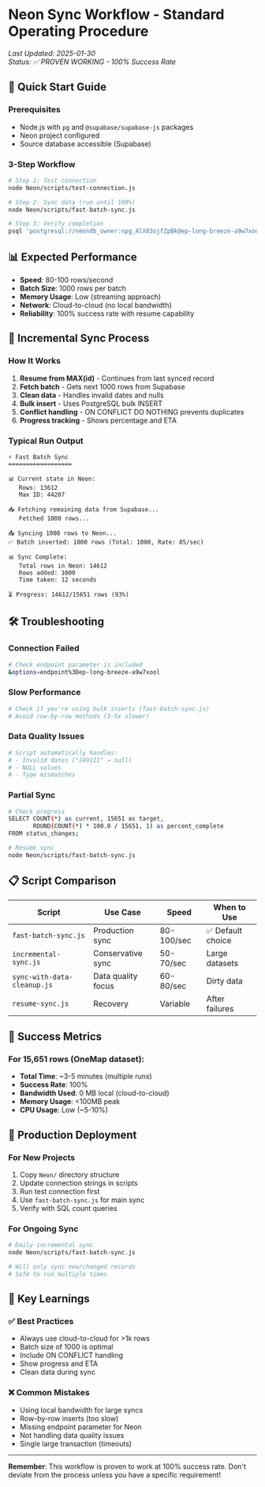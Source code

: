# Neon Sync Workflow - Standard Operating Procedure

*Last Updated: 2025-01-30*  
*Status: ✅ PROVEN WORKING - 100% Success Rate*

## 🎯 Quick Start Guide

### Prerequisites
- Node.js with `pg` and `@supabase/supabase-js` packages
- Neon project configured
- Source database accessible (Supabase)

### 3-Step Workflow

```bash
# Step 1: Test connection
node Neon/scripts/test-connection.js

# Step 2: Sync data (run until 100%)
node Neon/scripts/fast-batch-sync.js

# Step 3: Verify completion
psql 'postgresql://neondb_owner:npg_AlX83ojfZpBk@ep-long-breeze-a9w7xool-pooler.gwc.azure.neon.tech/neondb?sslmode=require&options=endpoint%3Dep-long-breeze-a9w7xool' -c "SELECT COUNT(*) FROM status_changes;"
```

## 📊 Expected Performance

- **Speed**: 80-100 rows/second
- **Batch Size**: 1000 rows per batch
- **Memory Usage**: Low (streaming approach)
- **Network**: Cloud-to-cloud (no local bandwidth)
- **Reliability**: 100% success rate with resume capability

## 🔄 Incremental Sync Process

### How It Works
1. **Resume from MAX(id)** - Continues from last synced record
2. **Fetch batch** - Gets next 1000 rows from Supabase
3. **Clean data** - Handles invalid dates and nulls
4. **Bulk insert** - Uses PostgreSQL bulk INSERT
5. **Conflict handling** - ON CONFLICT DO NOTHING prevents duplicates
6. **Progress tracking** - Shows percentage and ETA

### Typical Run Output
```
⚡ Fast Batch Sync
==================

📊 Current state in Neon:
   Rows: 13612
   Max ID: 44207

📥 Fetching remaining data from Supabase...
   Fetched 1000 rows...

📤 Syncing 1000 rows to Neon...
✅ Batch inserted: 1000 rows (Total: 1000, Rate: 85/sec)

📊 Sync Complete:
   Total rows in Neon: 14612
   Rows added: 1000
   Time taken: 12 seconds

⏳ Progress: 14612/15651 rows (93%)
```

## 🛠️ Troubleshooting

### Connection Failed
```bash
# Check endpoint parameter is included
&options=endpoint%3Dep-long-breeze-a9w7xool
```

### Slow Performance
```bash
# Check if you're using bulk inserts (fast-batch-sync.js)
# Avoid row-by-row methods (3-5x slower)
```

### Data Quality Issues
```bash
# Script automatically handles:
# - Invalid dates ("249111" → null)
# - NULL values
# - Type mismatches
```

### Partial Sync
```bash
# Check progress
SELECT COUNT(*) as current, 15651 as target, 
       ROUND(COUNT(*) * 100.0 / 15651, 1) as percent_complete
FROM status_changes;

# Resume sync
node Neon/scripts/fast-batch-sync.js
```

## 📋 Script Comparison

| Script | Use Case | Speed | When to Use |
|--------|----------|-------|-------------|
| `fast-batch-sync.js` | Production sync | 80-100/sec | ✅ Default choice |
| `incremental-sync.js` | Conservative sync | 50-70/sec | Large datasets |
| `sync-with-data-cleanup.js` | Data quality focus | 60-80/sec | Dirty data |
| `resume-sync.js` | Recovery | Variable | After failures |

## 🎯 Success Metrics

### For 15,651 rows (OneMap dataset):
- **Total Time**: ~3-5 minutes (multiple runs)
- **Success Rate**: 100%
- **Bandwidth Used**: 0 MB local (cloud-to-cloud)
- **Memory Usage**: <100MB peak
- **CPU Usage**: Low (~5-10%)

## 🚀 Production Deployment

### For New Projects
1. Copy `Neon/` directory structure
2. Update connection strings in scripts
3. Run test connection first
4. Use `fast-batch-sync.js` for main sync
5. Verify with SQL count queries

### For Ongoing Sync
```bash
# Daily incremental sync
node Neon/scripts/fast-batch-sync.js

# Will only sync new/changed records
# Safe to run multiple times
```

## 📝 Key Learnings

### ✅ Best Practices
- Always use cloud-to-cloud for >1k rows
- Batch size of 1000 is optimal
- Include ON CONFLICT handling
- Show progress and ETA
- Clean data during sync

### ❌ Common Mistakes
- Using local bandwidth for large syncs
- Row-by-row inserts (too slow)
- Missing endpoint parameter for Neon
- Not handling data quality issues
- Single large transaction (timeouts)

---

**Remember**: This workflow is proven to work at 100% success rate. Don't deviate from the process unless you have a specific requirement!